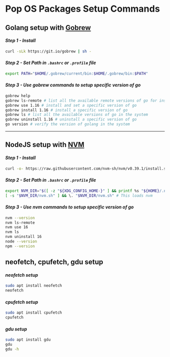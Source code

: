 # Pop OS Packages Setup Commands

## Golang setup with [Gobrew](https://github.com/kevincobain2000/gobrew)

#### *Step 1 - Install*
```bash
curl -sLk https://git.io/gobrew | sh -
```

#### *Step 2 - Set Path in `.bashrc` or `.profile` file*
```bash
export PATH="$HOME/.gobrew/current/bin:$HOME/.gobrew/bin:$PATH"
```

#### *Step 3 - Use gobrew commands to setup specific version of go*
```bash
gobrew help
gobrew ls-remote # list all the available remote versions of go for installation
gobrew use 1.16 # install and set a specific version of go
gobrew install 1.16 # install a specific version of go
gobrew ls # list all the available versions of go in the system
gobrew uninstall 1.16 # uninstall a specific version of go
go version # verify the version of golang in the system
```

<hr>

## NodeJS setup with [NVM](https://github.com/nvm-sh/nvm#install--update-script)

#### *Step 1 - Install*
```bash
curl -o- https://raw.githubusercontent.com/nvm-sh/nvm/v0.39.1/install.sh | bash
```

#### *Step 2 - Set Path in `.bashrc` or `.profile` file*
```bash
export NVM_DIR="$([ -z "${XDG_CONFIG_HOME-}" ] && printf %s "${HOME}/.nvm" || printf %s "${XDG_CONFIG_HOME}/nvm")"
[ -s "$NVM_DIR/nvm.sh" ] && \. "$NVM_DIR/nvm.sh" # This loads nvm
```

#### *Step 3 - Use nvm commands to setup specific version of go*
```bash
nvm --version
nvm ls-remote
nvm use 16
nvm ls
nvm uninstall 16
node --version
npm --version
```

## neofetch, cpufetch, gdu setup

#### *neofetch setup*
```bash
sudo apt install neofetch
neofetch
```

#### *cpufetch setup*
```bash
sudo apt install cpufetch
cpufetch
```

#### *gdu setup*
```bash
sudo apt install gdu
gdu
gdu -h
```